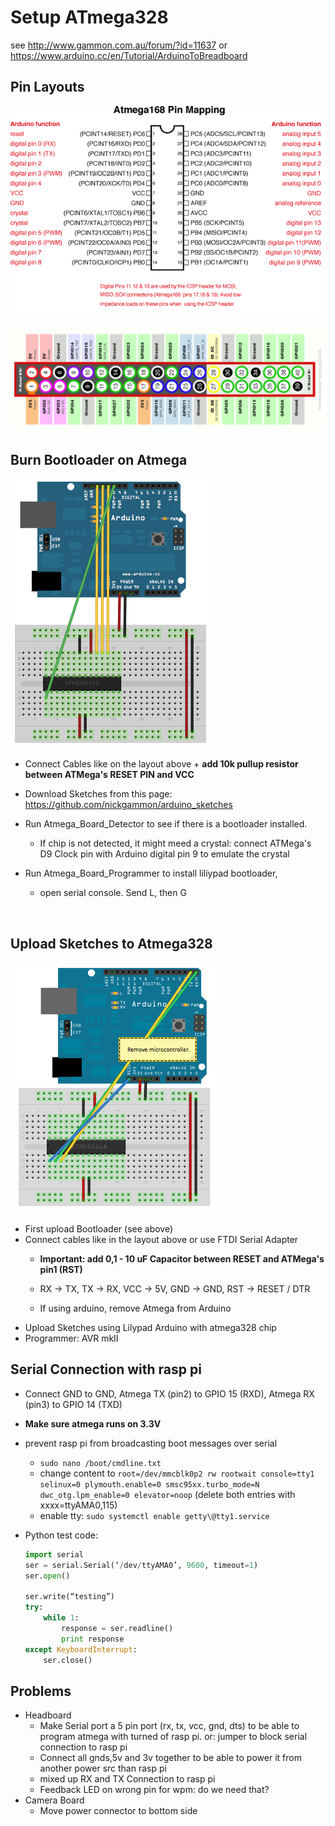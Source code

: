 # Setup ATmega328

see http://www.gammon.com.au/forum/?id=11637 or https://www.arduino.cc/en/Tutorial/ArduinoToBreadboard



## Pin Layouts

 ![Atmega168PinMap2](images/Atmega168PinMap2.png)

 ![Raspberry-Pi-GPIO-Layout-Model-B-Plus](images/Raspberry-Pi-GPIO-Layout-Model-B-Plus.png)



## Burn Bootloader on Atmega



 ![SimpleBreadboardAVR](images/SimpleBreadboardAVR.png)

* Connect Cables like on the layout above + **add 10k pullup resistor between ATMega's RESET PIN and VCC**

* Download Sketches from this page: https://github.com/nickgammon/arduino_sketches

* Run Atmega_Board_Detector to see if there is a bootloader installed. 

  * If chip is not detected, it might meed a crystal: connect ATMega's D9 Clock pin with Arduino digital pin 9 to emulate the crystal

* Run Atmega_Board_Programmer to install liliypad bootloader, 

  * open serial console. Send L, then G

      ​

## Upload Sketches to Atmega328



 ![ArduinoUSBSerialSimple](images/ArduinoUSBSerialSimple.png)
* First upload Bootloader (see above)
* Connect cables like in the layout above or use FTDI Serial Adapter
  * **Important: add 0,1 - 10 uF Capacitor between RESET and ATMega's pin1 (RST)**
  * RX -> TX, TX -> RX, VCC -> 5V, GND -> GND, RST -> RESET / DTR

  * If using arduino, remove Atmega from Arduino
* Upload Sketches using Lilypad Arduino with atmega328 chip
* Programmer: AVR mkII

## Serial Connection with rasp pi

* Connect GND to GND, Atmega TX (pin2) to GPIO 15 (RXD), Atmega RX (pin3) to GPIO 14 (TXD)
* **Make sure atmega runs on 3.3V**
* prevent rasp pi from broadcasting boot messages over serial
  * `sudo nano /boot/cmdline.txt`
  * change content to `root=/dev/mmcblk0p2 rw rootwait console=tty1 selinux=0 plymouth.enable=0 smsc95xx.turbo_mode=N dwc_otg.lpm_enable=0 elevator=noop` (delete both entries with xxxx=ttyAMA0,115)
  * enable tty: `sudo systemctl enable getty\@tty1.service`

* Python test code:

  ```python
  import serial
  ser = serial.Serial(‘/dev/ttyAMA0’, 9600, timeout=1)
  ser.open()

  ser.write(“testing”)
  try:
      while 1:
          response = ser.readline()
          print response
  except KeyboardInterrupt:
      ser.close()
  ```

## Problems

* Headboard
  * Make Serial port a 5 pin port (rx, tx, vcc, gnd, dts) to be able to program atmega with turned of rasp pi. or: jumper to block serial connection to rasp pi
  * Connect all gnds,5v and 3v together to be able to power it from another power src than rasp pi
  * mixed up RX and TX Connection to rasp pi
  * Feedback LED on wrong pin for wpm: do we need that?
* Camera Board
  * Move power connector to bottom side